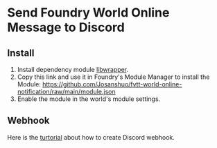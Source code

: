# Send Foundry World Online Message to Discord

## Install

1. Install dependency module [libwrapper](https://github.com/ruipin/fvtt-lib-wrapper).
2. Copy this link and use it in Foundry's Module Manager to install the Module: https://github.com/Josanshuo/fvtt-world-online-notification/raw/main/module.json
3. Enable the module in the world's module settings.

## Webhook

Here is the [turtorial](https://support.discord.com/hc/en-us/articles/228383668-Intro-to-Webhooks) about how to create Discord webhook.
